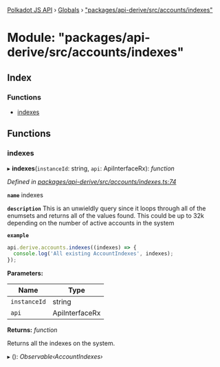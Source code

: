 [Polkadot JS API](../README.md) › [Globals](../globals.md) › ["packages/api-derive/src/accounts/indexes"](_packages_api_derive_src_accounts_indexes_.md)

# Module: "packages/api-derive/src/accounts/indexes"

## Index

### Functions

* [indexes](_packages_api_derive_src_accounts_indexes_.md#indexes)

## Functions

###  indexes

▸ **indexes**(`instanceId`: string, `api`: ApiInterfaceRx): *function*

*Defined in [packages/api-derive/src/accounts/indexes.ts:74](https://github.com/polkadot-js/api/blob/375dadbe3/packages/api-derive/src/accounts/indexes.ts#L74)*

**`name`** indexes

**`description`** This is an unwieldly query since it loops through
all of the enumsets and returns all of the values found. This could be up to 32k depending
on the number of active accounts in the system

**`example`** 
<BR>

```javascript
api.derive.accounts.indexes((indexes) => {
  console.log('All existing AccountIndexes', indexes);
});
```

**Parameters:**

Name | Type |
------ | ------ |
`instanceId` | string |
`api` | ApiInterfaceRx |

**Returns:** *function*

Returns all the indexes on the system.

▸ (): *Observable‹AccountIndexes›*
